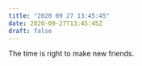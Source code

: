 ```yaml
---
title: "2020 09 27 13:45:45"
date: 2020-09-27T13:45:45Z
draft: false
---
```

The time is right to make new friends.
